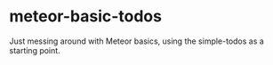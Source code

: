 # meteor-basic-todos
Just messing around with Meteor basics, using the simple-todos as a starting point.

